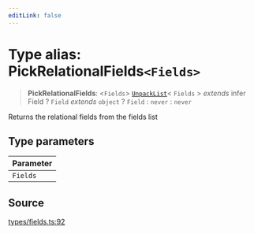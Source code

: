 ```yaml
---
editLink: false
---
```


# Type alias: PickRelationalFields`<Fields>`

> **PickRelationalFields**: \<`Fields`\> [`UnpackList`](type-alias.UnpackList.md)\< `Fields` \> _extends_ infer Field ?
> `Field` _extends_ `object` ? `Field` : `never` : `never`

Returns the relational fields from the fields list

## Type parameters

| Parameter |
| :-------- |
| `Fields`  |

## Source

[types/fields.ts:92](https://github.com/directus/directus/blob/7789a6c53/sdk/src/types/fields.ts#L92)
